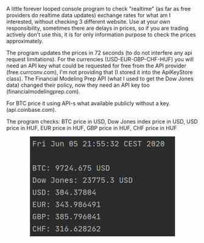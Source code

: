 A little forever looped console program to check "realtime" (as far as free providers do realtime data updates) exchange rates for what am I interested, without checking 3 different website. Use at your own responsibility, sometimes there are delays in prices, so if you are trading actively don't use this, it is for only information purpose to check the prices approximately.

The program updates the prices in 72 seconds (to do not interfere any api request limitations). For the currencies (USD-EUR-GBP-CHF-HUF) you will need an API key what could be requested for free from the API provider (free.currconv.com), I'm not providing that (I stored it into the ApiKeyStore class). The Financial Modeling Prep API (what I used to get the Dow Jones data) changed their policy, now they need an API key too (financialmodelingprep.com).

For BTC price it using API-s what available publicly without a key. (api.coinbase.com).

The program checks:
BTC price in USD,
Dow Jones index price in USD,
USD price in HUF,
EUR price in HUF,
GBP price in HUF,
CHF price in HUF

<p align="center"><img src="img/MarketCrash.png" width="381" height="263"></p>
